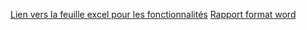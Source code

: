 <a href="https://1drv.ms/x/s!ApEPYgyqEGpok48ZDxvDAXb2v3bj6w?e=1HsCS2">Lien vers la feuille excel pour les fonctionnalités</a>
<a href="https://temtsp-my.sharepoint.com/:w:/g/personal/theo_lardeur-gersztein_telecom-sudparis_eu/EQ4B9ITaKENAsq60dY-cYWgBu3FdV2e_n_zJipjGd_YUBw?e=E46iJb">Rapport format word</a>
